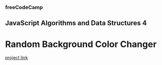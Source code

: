 ### freeCodeCamp

## JavaScript Algorithms and Data Structures 4

# Random Background Color Changer

[project link](https://www.freecodecamp.org/learn/javascript-algorithms-and-data-structures-v8/learn-basic-debugging-by-building-a-random-background-color-changer/step-1)
